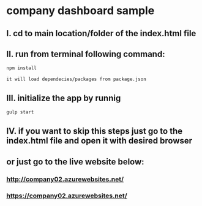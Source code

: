 ﻿# company dashboard sample
## I. cd to main location/folder of the index.html file
## II. run from terminal following command:
```javascript
npm install
```
```text
it will load dependecies/packages from package.json
```
## III. initialize the app by runnig
```javascript
gulp start
```
## IV. if you want to skip this steps just go to the index.html file and open it with desired browser
## or just go to the live website below:
### http://company02.azurewebsites.net/
### https://company02.azurewebsites.net/
